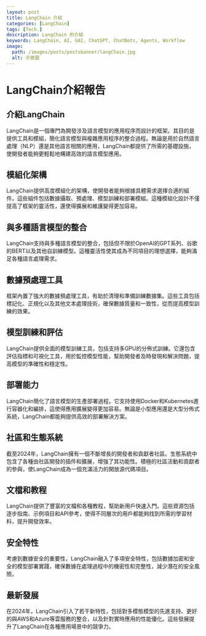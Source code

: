 ```yaml
---
layout: post
title: LangChain 介紹
categories: [LangChain]
tags: [Tech.]
description: LangChain 的介紹
keywords: LangChain, AI, GAI, ChatGPT, ChatBots, Agents, Workflow
image:
  path: /images/posts/postsbanner/langChain.jpg
  alt: 示意圖
---
```

 
# LangChain介紹報告

## 介紹LangChain
LangChain是一個專門為開發涉及語言模型的應用程序而設計的框架。其目的是提供工具和模組，簡化語言模型與複雜應用程序的整合過程。無論是用於自然語言處理（NLP）還是其他語言相關的應用，LangChain都提供了所需的基礎設施，使開發者能夠更輕鬆地構建高效的語言模型應用。

## 模組化架構
LangChain提供高度模組化的架構，使開發者能夠根據具體需求選擇合適的組件。這些組件包括數據攝取、預處理、模型訓練和部署模組。這種模組化設計不僅提高了框架的靈活性，還使得擴展和維護變得更加容易。

## 與多種語言模型的整合
LangChain支持與多種語言模型的整合，包括但不限於OpenAI的GPT系列、谷歌的BERT以及其他自訓練模型。這種靈活性使其成為不同項目的理想選擇，能夠滿足各種語言處理需求。

## 數據預處理工具
框架內置了強大的數據預處理工具，有助於清理和準備訓練數據集。這些工具包括標記化、正規化以及其他文本處理技術，確保數據質量和一致性，從而提高模型訓練的效果。

## 模型訓練和評估
LangChain提供全面的模型訓練工具，包括支持多GPU的分佈式訓練。它還包含評估指標和可視化工具，用於監控模型性能，幫助開發者及時發現和解決問題，提高模型的準確性和穩定性。

## 部署能力
LangChain簡化了語言模型的生產部署過程。它支持使用Docker和Kubernetes進行容器化和編排，這使得應用擴展變得更加容易。無論是小型應用還是大型分佈式系統，LangChain都能夠提供高效的部署解決方案。

## 社區和生態系統
截至2024年，LangChain擁有一個不斷增長的開發者和貢獻者社區。生態系統中包含了各種由社區開發的插件和擴展，增強了其功能性。積極的社區活動和貢獻者的參與，使LangChain成為一個充滿活力的開放源代碼項目。

## 文檔和教程
LangChain提供了豐富的文檔和各種教程，幫助新用戶快速入門。這些資源包括逐步指南、示例項目和API參考，使得不同層次的用戶都能夠找到所需的學習材料，提升開發效率。

## 安全特性
考慮到數據安全的重要性，LangChain融入了多項安全特性，包括數據加密和安全的模型部署實踐，確保數據在處理過程中的機密性和完整性，減少潛在的安全風險。

## 最新發展
在2024年，LangChain引入了若干新特性，包括對多模態模型的先進支持、更好的與AWS和Azure等雲服務的整合，以及針對實時應用的性能優化。這些發展提升了LangChain在各種應用場景中的競爭力。
